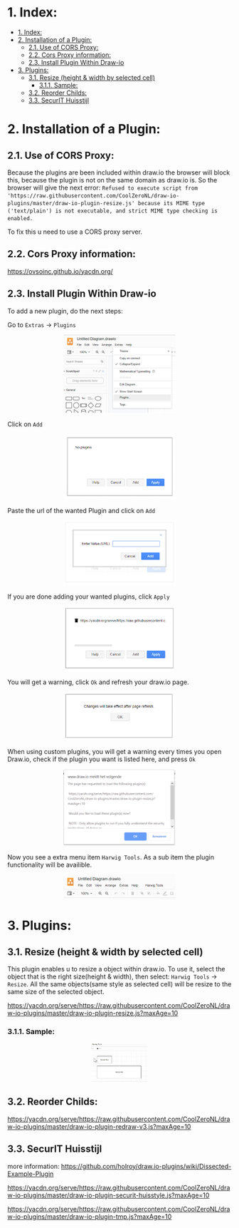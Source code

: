 # 1. Index:

<!-- TOC -->

- [1. Index:](#1-index)
- [2. Installation of a Plugin:](#2-installation-of-a-plugin)
    - [2.1. Use of CORS Proxy:](#21-use-of-cors-proxy)
    - [2.2. Cors Proxy information:](#22-cors-proxy-information)
    - [2.3. Install Plugin Within Draw-io](#23-install-plugin-within-draw-io)
- [3. Plugins:](#3-plugins)
    - [3.1. Resize (height & width by selected cell)](#31-resize-height--width-by-selected-cell)
        - [3.1.1. Sample:](#311-sample)
    - [3.2. Reorder Childs:](#32-reorder-childs)
    - [3.3. SecurIT Huisstijl](#33-securit-huisstijl)

<!-- /TOC -->

# 2. Installation of a Plugin:

## 2.1. Use of CORS Proxy:
Because the plugins are been included within draw.io the browser will block this, because the plugin is not on the same domain as draw.io is. So the browser will give the next error: `Refused to execute script from 'https://raw.githubusercontent.com/CoolZeroNL/draw-io-plugins/master/draw-io-plugin-resize.js' because its MIME type ('text/plain') is not executable, and strict MIME type checking is enabled.` 

To fix this u need to use a CORS proxy server.

## 2.2. Cors Proxy information:
https://ovsoinc.github.io/yacdn.org/

## 2.3. Install Plugin Within Draw-io
To add a new plugin, do the next steps:

Go to `Extras` -> `Plugins`

<p align="center">
  <img width="50%" src="./readme.images/01-plugins.png">
</p>

Click on `Add`

<p align="center">
  <img width="50%" src="./readme.images/02-plugins-list.png">
</p>

Paste the url of the wanted Plugin and click on `Add`

<p align="center">
  <img width="50%" src="./readme.images/03-plugin-add-url.png">
</p>

If you are done adding your wanted plugins, click `Apply`

<p align="center">
  <img width="50%" src="./readme.images/04-plugins-added.png">
</p>

You will get a warning, click `Ok` and refresh your draw.io page.
<p align="center">
  <img width="50%" src="./readme.images/05-plugins-added-applyed.png">
</p>

When using custom plugins, you will get a warning every times you open Draw.io, check if the plugin you want is listed here, and press `Ok`

<p align="center">
  <img width="50%" src="./readme.images/06-plugin-warning.png">
</p>

Now you see a extra menu item `Harwig Tools`. As a sub item the plugin functionality will be availible.
<p align="center">
  <img width="50%" src="./readme.images/07-menu-harwig.png">
</p>

# 3. Plugins:

## 3.1. Resize (height & width by selected cell)
This plugin enables u to resize a object within draw.io. To use it, select the object that is the right size(height & width), then select: `Harwig Tools` -> `Resize`. All the same objects(same style as selected cell) will be resize to the same size of the selected object.

https://yacdn.org/serve/https://raw.githubusercontent.com/CoolZeroNL/draw-io-plugins/master/draw-io-plugin-resize.js?maxAge=10

### 3.1.1. Sample:
<p align="center">
  <img width="25%" src="./readme.images/example-draw-io-plugin-resize.gif">
</p>

## 3.2. Reorder Childs:
https://yacdn.org/serve/https://raw.githubusercontent.com/CoolZeroNL/draw-io-plugins/master/draw-io-plugin-redraw-v3.js?maxAge=10

## 3.3. SecurIT Huisstijl
more information: https://github.com/holroy/draw.io-plugins/wiki/Dissected-Example-Plugin

https://yacdn.org/serve/https://raw.githubusercontent.com/CoolZeroNL/draw-io-plugins/master/draw-io-plugin-securit-huisstyle.js?maxAge=10

<!-- # 4. Templaing sample:
https://yacdn.org/serve/https://gist.githubusercontent.com/lindapadilla/5974598/raw/0c80ac0f4d03234bffb50cb14eda0a9b23f6e07a/customizeBPMN -->

https://yacdn.org/serve/https://raw.githubusercontent.com/CoolZeroNL/draw-io-plugins/master/draw-io-plugin-tmp.js?maxAge=10